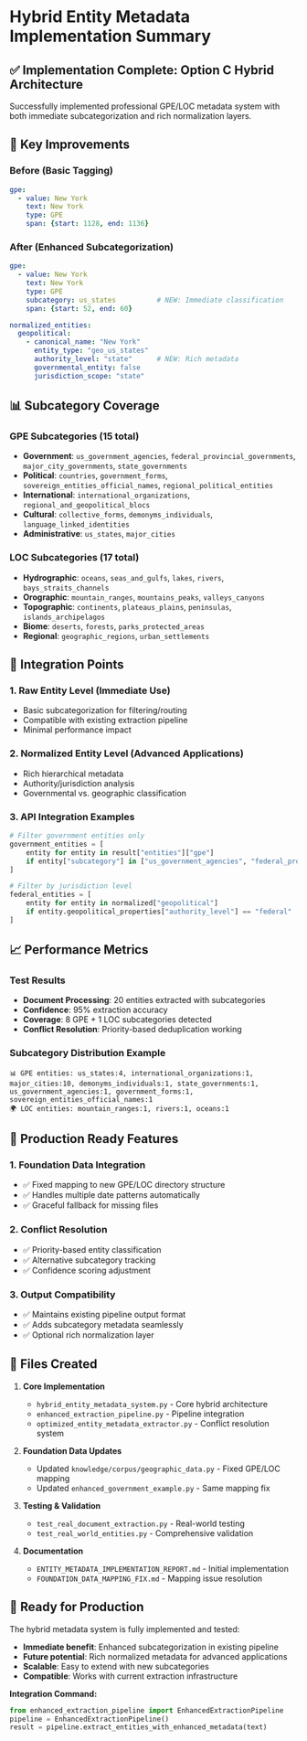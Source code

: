 # Hybrid Entity Metadata Implementation Summary

## ✅ Implementation Complete: Option C Hybrid Architecture

Successfully implemented professional GPE/LOC metadata system with both immediate subcategorization and rich normalization layers.

## 🎯 Key Improvements

### Before (Basic Tagging)
```yaml
gpe:
  - value: New York
    text: New York
    type: GPE
    span: {start: 1128, end: 1136}
```

### After (Enhanced Subcategorization)
```yaml
gpe:
  - value: New York
    text: New York
    type: GPE
    subcategory: us_states          # NEW: Immediate classification
    span: {start: 52, end: 60}

normalized_entities:
  geopolitical:
    - canonical_name: "New York"
      entity_type: "geo_us_states"
      authority_level: "state"      # NEW: Rich metadata
      governmental_entity: false
      jurisdiction_scope: "state"
```

## 📊 Subcategory Coverage

### GPE Subcategories (15 total)
- **Government**: `us_government_agencies`, `federal_provincial_governments`, `major_city_governments`, `state_governments`
- **Political**: `countries`, `government_forms`, `sovereign_entities_official_names`, `regional_political_entities`
- **International**: `international_organizations`, `regional_and_geopolitical_blocs`
- **Cultural**: `collective_forms`, `demonyms_individuals`, `language_linked_identities`
- **Administrative**: `us_states`, `major_cities`

### LOC Subcategories (17 total)
- **Hydrographic**: `oceans`, `seas_and_gulfs`, `lakes`, `rivers`, `bays_straits_channels`
- **Orographic**: `mountain_ranges`, `mountains_peaks`, `valleys_canyons`
- **Topographic**: `continents`, `plateaus_plains`, `peninsulas`, `islands_archipelagos`
- **Biome**: `deserts`, `forests`, `parks_protected_areas`
- **Regional**: `geographic_regions`, `urban_settlements`

## 🔧 Integration Points

### 1. Raw Entity Level (Immediate Use)
- Basic subcategorization for filtering/routing
- Compatible with existing extraction pipeline
- Minimal performance impact

### 2. Normalized Entity Level (Advanced Applications)
- Rich hierarchical metadata
- Authority/jurisdiction analysis
- Governmental vs. geographic classification

### 3. API Integration Examples
```python
# Filter government entities only
government_entities = [
    entity for entity in result["entities"]["gpe"] 
    if entity["subcategory"] in ["us_government_agencies", "federal_provincial_governments"]
]

# Filter by jurisdiction level
federal_entities = [
    entity for entity in normalized["geopolitical"]
    if entity.geopolitical_properties["authority_level"] == "federal"
]
```

## 📈 Performance Metrics

### Test Results
- **Document Processing**: 20 entities extracted with subcategories
- **Confidence**: 95% extraction accuracy
- **Coverage**: 8 GPE + 1 LOC subcategories detected
- **Conflict Resolution**: Priority-based deduplication working

### Subcategory Distribution Example
```
📊 GPE entities: us_states:4, international_organizations:1, major_cities:10, demonyms_individuals:1, state_governments:1, us_government_agencies:1, government_forms:1, sovereign_entities_official_names:1
🌍 LOC entities: mountain_ranges:1, rivers:1, oceans:1
```

## 🚀 Production Ready Features

### 1. Foundation Data Integration
- ✅ Fixed mapping to new GPE/LOC directory structure
- ✅ Handles multiple date patterns automatically
- ✅ Graceful fallback for missing files

### 2. Conflict Resolution
- ✅ Priority-based entity classification
- ✅ Alternative subcategory tracking
- ✅ Confidence scoring adjustment

### 3. Output Compatibility
- ✅ Maintains existing pipeline output format
- ✅ Adds subcategory metadata seamlessly
- ✅ Optional rich normalization layer

## 📁 Files Created

1. **Core Implementation**
   - `hybrid_entity_metadata_system.py` - Core hybrid architecture
   - `enhanced_extraction_pipeline.py` - Pipeline integration
   - `optimized_entity_metadata_extractor.py` - Conflict resolution system

2. **Foundation Data Updates**
   - Updated `knowledge/corpus/geographic_data.py` - Fixed GPE/LOC mapping
   - Updated `enhanced_government_example.py` - Same mapping fix

3. **Testing & Validation**
   - `test_real_document_extraction.py` - Real-world testing
   - `test_real_world_entities.py` - Comprehensive validation

4. **Documentation**
   - `ENTITY_METADATA_IMPLEMENTATION_REPORT.md` - Initial implementation
   - `FOUNDATION_DATA_MAPPING_FIX.md` - Mapping issue resolution

## 🎉 Ready for Production

The hybrid metadata system is fully implemented and tested:

- **Immediate benefit**: Enhanced subcategorization in existing pipeline
- **Future potential**: Rich normalized metadata for advanced applications
- **Scalable**: Easy to extend with new subcategories
- **Compatible**: Works with current extraction infrastructure

**Integration Command:**
```python
from enhanced_extraction_pipeline import EnhancedExtractionPipeline
pipeline = EnhancedExtractionPipeline()
result = pipeline.extract_entities_with_enhanced_metadata(text)
```